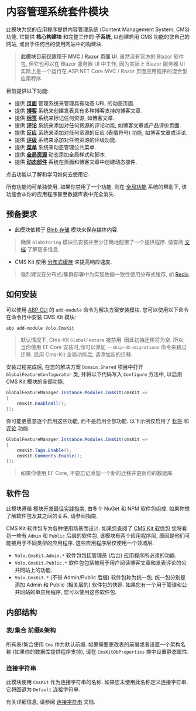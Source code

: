 # 内容管理系统套件模块

此模块为您的应用程序提供内容管理系统 (Content Management System, CMS) 功能. 它提供 **核心构建块** 和完整工作的 **子系统**, 以创建启用 CMS 功能的您自己的网站, 或出于任何目的使用网站中的构建块.

> **此模块目前仅适用于 MVC / Razor 页面 UI**. 虽然没有官方的 Blazor 软件包, 但它也可以在 Blazor 服务器 UI 中工作, 因为实际上 Blazor 服务器 UI 实际上是一个运行在 ASP.NET Core MVC / Razor 页面应用程序的混合型应用程序.

目前提供以下功能:

* 提供 [**页面**](Pages.md) 管理系统来管理具有动态 URL 的动态页面.
* 提供 [**博客**](Blogging.md) 系统来创建发表具有多种博客支持的博客文章.
* 提供 [**标签**](Tags.md) 系统来标记任何资源, 如博客文章.
* 提供 [**评论**](Comments.md) 系统来添加对任何资源的评论功能, 如博客文章或产品评价页面.
* 提供 [**反应**](Reactions.md) 系统来添加对任何资源的反应 (表情符号) 功能, 如博客文章或评论.
* 提供 [**评级**](Ratings.md) 系统来添加对任何资源的评级功能.
* 提供 [**菜单**](Menus.md) 系统来动态管理公共菜单.
* 提供 [**全局资源**](Global-Resources.md) 动态添加全局样式和脚本.
* 提供 [**动态部件**](Dynamic-Widget.md) 系统在页面和博客文章中创建动态部件.

点击功能以了解和学习如何去使用它.

所有功能均可单独使用. 如果你禁用了一个功能, 则在 [全局功能](../../Global-Features.md) 系统的帮助下, 该功能会从你的应用程序甚至数据库表中完全消失.

## 预备要求
- 此模块依赖于 [Blob 存储](../../Blob-Storing.md) 模块来保存媒体内容.
> 确保 `BlobStoring` 模块已安装并至少正确地配置了一个提供程序. 请查阅 [文档](../../Blob-Storing.md) 了解更多信息.

- CMS Kit 使用 [分布式缓存](../../Caching.md) 来提高响应速度.
> 强烈建议在分布式/集群部署中为实现数据一致性使用分布式缓存, 如 [Redis](../../Redis-Cache.md).

## 如何安装

可以使用 [ABP CLI](../../CLI.md) 的 `add-module` 命令为解决方案安装模块. 您可以使用以下命令在命令行中安装 CMS Kit 模块:

```bash
abp add-module Volo.CmsKit
```

> 默认情况下, Cms-Kit `GlobalFeature` 被禁用. 因此初始迁移将为空. 所以, 当你使用 EF Core 安装时,你可以添加 `--skip-db-migrations` 命令来跳过迁移. 启用 Cms-Kit 全局功能后, 请添加新的迁移.

安装过程完成后, 在您的解决方案 `Domain.Shared` 项目中打开 `GlobalFeatureConfigurator` 类, 并将以下代码写入 `Configure` 方法中, 以启用 CMS Kit 模块的全部功能.

```csharp
GlobalFeatureManager.Instance.Modules.CmsKit(cmsKit =>
{
    cmsKit.EnableAll();
});
```

你可能更愿意逐个启用这些功能, 而不是启用全部功能. 以下示例仅启用了 [标签](Tags.md) 和 [评论](Comments.md) 功能:

````csharp
GlobalFeatureManager.Instance.Modules.CmsKit(cmsKit =>
{
    cmsKit.Tags.Enable();
    cmsKit.Comments.Enable();
});
````

> 如果你使用 EF Core, 不要忘记添加一个新的迁移并更新你的数据库.

## 软件包

此模块遵循 [模块开发最佳实践指南](https://docs.abp.io/zh-Hans/abp/latest/Best-Practices/Index), 由多个 NuGet 和 NPM 软件包组成. 如果你想了解软件包及其之间的关系, 请参阅指南.

CMS Kit 软件包专为各种使用场景而设计. 如果您查阅了 [CMS Kit 软件包](https://www.nuget.org/packages?q=Volo.CmsKit) 您将看到一些有 `Admin` 和 `Public` 后缀的软件包. 该模块有两个应用程序层, 原因是他们可能被用于不同类型的应用程序. 这些应用程序层仅使用一个领域层.

 - `Volo.CmsKit.Admin.*` 软件包包括管理员 (后台) 应用程序所必须的功能.
 - `Volo.CmsKit.Public.*` 软件包包括被用于用户阅读博客文章和发表评论的公共网站上的功能.
 - `Volo.CmsKit.*` (不带 Admin/Public 后缀) 软件包称为统一包. 统一包分别是添加 Admin 和 Public (相关层的) 软件包的快照. 如果您有一个用于管理和公共网站的单应用程序, 您可以使用这些软件包.

## 内部结构

### 表/集合 前缀&架构

所有表/集合使用 `Cms` 作为默认前缀. 如果需要更改表的前缀或者设置一个架构名称 (如果你的数据库提供程序支持), 请在 `CmsKitDbProperties` 类中设置静态属性.

### 连接字符串

此模块使用 `CmsKit` 作为连接字符串的名称. 如果您未使用此名称定义连接字符串, 它将回退为 `Default` 连接字符串.

有关详细信息, 请参阅 [连接字符串](https://docs.abp.io/en/abp/latest/Connection-Strings) 文档.
